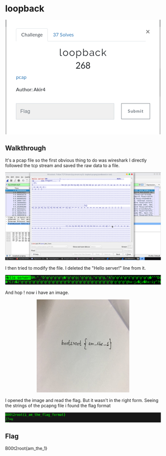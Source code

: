 # loopback
<p align="center">
<img src="loopback.png"/>
</p>

## Walkthrough
It's a pcap file so the first obvious thing to do was wireshark
I directly followed the tcp stream and saved the raw data to a file.

<p align="center">
<img src="1.png"/>
</p>

I then tried to modify the file.
I deleted the "Hello server!" line from it.

<p align="center">
<img src="2.png"/>
</p>

And hop ! now i have an image.
<p align="center">
<img src="file"/>
</p>

I opened the image and read the flag.
But it wasn't in the right form.
Seeing the strings of the pcapng file i found the flag format
<p align="center">
<img src="3.png"/>
</p>

## Flag
B00t2root{am_the_1}

